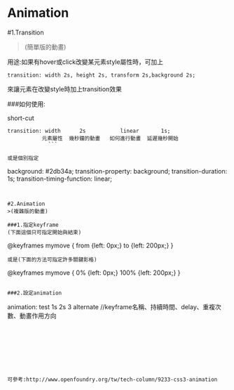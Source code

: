 # Animation

#1.Transition
>(簡單版的動畫)

用途:如果有hover或click改變某元素style屬性時，可加上
```
transition: width 2s, height 2s, transform 2s,background 2s;
```
   
來讓元素在改變style時加上transition效果


###如何使用:

short-cut
```
transition: width      2s           linear       1s;
           元素屬性  幾秒鐘的動畫   如何進行動畫  延遲幾秒開始
             ```
             
或是個別指定

```
  background: #2db34a;
  transition-property: background;
  transition-duration: 1s;
  transition-timing-function: linear;

```


#2.Animation
>(複雜版的動畫)

###1.指定keyframe
(下面這個只可指定開始與結束)
```

@keyframes mymove {
    from {left: 0px;}
    to {left: 200px;}
}
```
或是(下面的方法可指定許多關鍵影格)
```

@keyframes mymove {
    0% {left: 0px;}
    100% {left: 200px;}
}
```

###2.設定animation
```
animation: test  1s 2s 3 alternate 
        //keyframe名稱、持續時間、delay、重複次數、動畫作用方向
```








可參考:http://www.openfoundry.org/tw/tech-column/9233-css3-animation